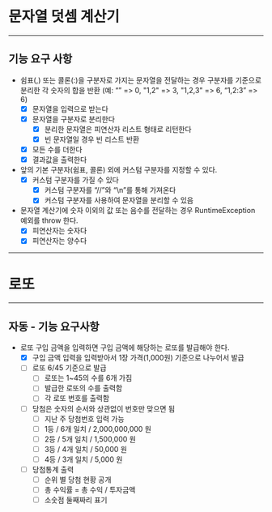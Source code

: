# 문자열 덧셈 계산기
***
## 기능 요구 사항
- 쉼표(,) 또는 콜론(:)을 구분자로 가지는 문자열을 전달하는 경우 구분자를 기준으로 분리한 각 숫자의 합을 반환 (예: “” => 0, "1,2" => 3, "1,2,3" => 6, “1,2:3” => 6)
    - [X] 문자열을 입력으로 받는다 
    - [x] 문자열을 구분자로 분리한다
        - [x] 분리한 문자열은 피연산자 리스트 형태로 리턴한다
        - [x] 빈 문자열일 경우 빈 리스트 반환
    - [x] 모든 수를 더한다
    - [x] 결과값을 출력한다
- 앞의 기본 구분자(쉼표, 콜론) 외에 커스텀 구분자를 지정할 수 있다.
    - [x] 커스텀 구분자를 가질 수 있다
      - [x] 커스텀 구분자를 “//”와 “\n”를 통해 가져온다
      - [x] 커스텀 구분자를 사용하여 문자열을 분리할 수 있음
- 문자열 계산기에 숫자 이외의 값 또는 음수를 전달하는 경우 RuntimeException 예외를 throw 한다.
    - [x] 피연산자는 숫자다
    - [x] 피연산자는 양수다

***

# 로또
***
## 자동 - 기능 요구사항
- 로또 구입 금액을 입력하면 구입 금액에 해당하는 로또를 발급해야 한다.
  - [x] 구입 금액 입력을 입력받아서 1장 가격(1,000원) 기준으로 나누어서 발급
  - [ ] 로또 6/45 기준으로 발급
    - [ ] 로또는 1~45의 수를 6개 가짐
    - [ ] 발급한 로또의 수를 출력함
    - [ ] 각 로또 번호를 출력함
  - [ ] 당첨은 숫자의 순서와 상관없이 번호만 맞으면 됨
    - [ ] 지난 주 당첨번호 입력 가능 
    - [ ] 1등 / 6개 일치 / 2,000,000,000 원
    - [ ] 2등 / 5개 일치 / 1,500,000 원
    - [ ] 3등 / 4개 일치 / 50,000 원
    - [ ] 4등 / 3개 일치 / 5,000 원
  - [ ] 당첨통계 출력
    - [ ] 순위 별 당첨 현황 공개  
    - [ ] 총 수익률 = 총 수익 / 투자금액
    - [ ] 소숫점 둘째짜리 표기
